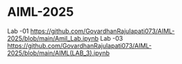 # AIML-2025

Lab -01 https://github.com/GovardhanRajulapati073/AIML-2025/blob/main/Amil_Lab.ipynb
Lab -03 https://github.com/GovardhanRajulapati073/AIML-2025/blob/main/AIML(LAB_3).ipynb 
